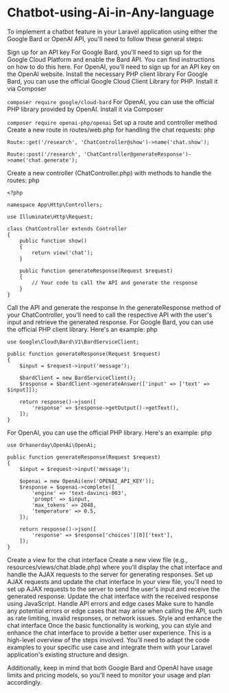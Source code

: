 # Chatbot-using-Ai-in-Any-language


To implement a chatbot feature in your Laravel application using either the Google Bard or OpenAI API, you'll need to follow these general steps:

Sign up for an API key
For Google Bard, you'll need to sign up for the Google Cloud Platform and enable the Bard API. You can find instructions on how to do this here.
For OpenAI, you'll need to sign up for an API key on the OpenAI website.
Install the necessary PHP client library
For Google Bard, you can use the official Google Cloud Client Library for PHP. Install it via Composer


```composer require google/cloud-bard```
For OpenAI, you can use the official PHP library provided by OpenAI. Install it via Composer


```composer require openai-php/openai```
Set up a route and controller method
Create a new route in routes/web.php for handling the chat requests:
php


```Route::get('/research', 'ChatController@show')->name('chat.show');```

```Route::post('/research', 'ChatController@generateResponse')->name('chat.generate');```



Create a new controller (ChatController.php) with methods to handle the routes:
php
```
<?php

namespace App\Http\Controllers;

use Illuminate\Http\Request;

class ChatController extends Controller
{
    public function show()
    {
        return view('chat');
    }

    public function generateResponse(Request $request)
    {
        // Your code to call the API and generate the response
    }
}
```
Call the API and generate the response
In the generateResponse method of your ChatController, you'll need to call the respective API with the user's input and retrieve the generated response.
For Google Bard, you can use the official PHP client library. Here's an example:
php
```
use Google\Cloud\Bard\V1\BardServiceClient;

public function generateResponse(Request $request)
{
    $input = $request->input('message');

    $bardClient = new BardServiceClient();
    $response = $bardClient->generateAnswer(['input' => ['text' => $input]]);

    return response()->json([
        'response' => $response->getOutput()->getText(),
    ]);
}
```
For OpenAI, you can use the official PHP library. Here's an example:
php


```
use Orhanerday\OpenAi\OpenAi;

public function generateResponse(Request $request)
{
    $input = $request->input('message');

    $openai = new OpenAi(env('OPENAI_API_KEY'));
    $response = $openai->complete([
        'engine' => 'text-davinci-003',
        'prompt' => $input,
        'max_tokens' => 2048,
        'temperature' => 0.5,
    ]);

    return response()->json([
        'response' => $response['choices'][0]['text'],
    ]);
}
```
Create a view for the chat interface
Create a new view file (e.g., resources/views/chat.blade.php) where you'll display the chat interface and handle the AJAX requests to the server for generating responses.
Set up AJAX requests and update the chat interface
In your view file, you'll need to set up AJAX requests to the server to send the user's input and receive the generated response.
Update the chat interface with the received response using JavaScript.
Handle API errors and edge cases
Make sure to handle any potential errors or edge cases that may arise when calling the API, such as rate limiting, invalid responses, or network issues.
Style and enhance the chat interface
Once the basic functionality is working, you can style and enhance the chat interface to provide a better user experience.
This is a high-level overview of the steps involved. You'll need to adapt the code examples to your specific use case and integrate them with your Laravel application's existing structure and design.

Additionally, keep in mind that both Google Bard and OpenAI have usage limits and pricing models, so you'll need to monitor your usage and plan accordingly.
